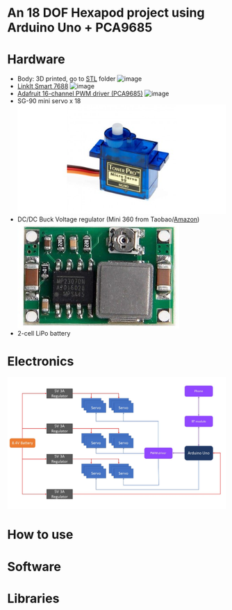 # An 18 DOF Hexapod project using Arduino Uno + PCA9685

# Hardware
* Body: 3D printed, go to [STL](STL) folder ![image](/images/hexapod_3d.png)
* [LinkIt Smart 7688](labs.mediatek.com/7688) ![image](/images/7688.jpg)
* [Adafruit 16-channel PWM driver (PCA9685)](https://www.adafruit.com/product/815) ![image](images/adafruit_pwm.jpg)
* SG-90 mini servo x 18 ![image](/images/sg90.jpg)
* DC/DC Buck Voltage regulator (Mini 360 from Taobao/[Amazon](http://www.amazon.com/4-75-23V-1-17V-DC-DC-Converter-Module/dp/B00NJCAI7G)) ![image](/images/mini360.jpg)
* 2-cell LiPo battery
# Electronics
![Wiring2](https://github.com/KimAndrePettersen/Hexapod/blob/master/pictures/Wiring2.jpg)

# How to use

# Software

# Libraries


